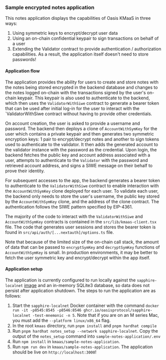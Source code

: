 ### Sample encrypted notes application

This notes application displays the capabilities of Oasis KMaaS in three ways:
1. Using symmetric keys to encrypt/decrypt user data
2. Using an on-chain confidential keypair to sign transactions on behalf of a user
3. Extending the Validator contract to provide authentication / authorization capabilities. As a result, the application itself
doesn't need to store passwords! 

#### Application flow

The application provides the ability for users to create and store notes with the notes being stored encrypted in the backend database
and changes to the notes logged on-chain with the transactions signed by the user's on-chain keypair. This keypair is also used to 
authenticate to the backend, which then uses the `ValidatorWithSiwe` contract to generate a bearer token that can be used after initial log-in
for the user to interact with the `ValidatorWithSiwe contract without having to provide other credentials. 

On account creation, the user is asked to provide a username and password. The backend then deploys a clone of `AccountWithSymKey` for the user
which contains a private keypair and then generates two symmetric encryption keys: 1 pair to encrypt/decrypt notes and another to sign tokens
used to authenticate to the validator. It then adds the generated account to the validator instance with the password as the credential. Upon login,
the backend fetches the public key and account address associated with a user, attempts to authenticate to the `Validator` with the password and retrieved
account address, and signs a SIWE message on their behalf to prove their identity.

For subsequent accesses to the app, the backend generates a bearer token to authenticate to the `ValidatorWithSiwe` contract to enable interaction
with the `AccountWithSymKey` clone deployed for each user. To validate each user, the backend only needs to store the user's username, the public key stored
by the `AccountWithSymKey` clone, and the address of the clone contract. The authentication follows the SIWE pattern specified by EIP-4361.

The majority of the code to interact with the `ValidatorWithSiwe` and `AccountWithSymKey` contracts is contained in the `src/lib/kmaas-client.tsx` file. The 
code that generates user sessions and stores the bearer token is found in `src/api/auth/[...nextauth]/options.ts` file. 

Note that because of the limited size of the on-chain call stack, the amount of data that can be passed to `encryptSymKey` and `decryptSymKey` functions of 
`AccountWithSymKey` is small. In production environments, it may be better to fetch the user symmetric key and encrypt/decrypt within the app itself.

#### Application setup

The application is currently configured to run locally against the `sapphire-localnet` [image](https://github.com/oasisprotocol/oasis-web3-gateway/tree/main/docker) 
and an in-memory SQLite3 database, so data does not persist after application shutdown. The steps to run the application are as follows:
1. Start the `sapphire-localnet` Docker container with the command `docker run -it -p8545:8545 -p8546:8546 ghcr.io/oasisprotocol/sapphire-localnet -test-mnemonic -n 5`.
Note that if you are on an M series Mac, you must add the `--platform linux/x86_64` flag.
2. In the root `kmaas` directory, run `pnpm install` and `pnpm hardhat compile` 
3. Run `pnpm hardhat notes_setup --network sapphire-localnet`. Copy the output of the `notes_setup` command into
`sample-notes-application/.env`
4. Run `npm install` in `kmaas/sample-notes-application`.
5. Run `npm run dev` in `kmaas/sample-notes-application`. The application should be live on `http://localhost:3000`!
